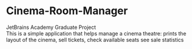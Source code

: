 # Cinema-Room-Manager
JetBrains Academy Graduate Project <br />
This is a simple application that helps manage a cinema theatre: 
prints the layout of the cinema, 
sell tickets, 
check available seats
see sale statistics
